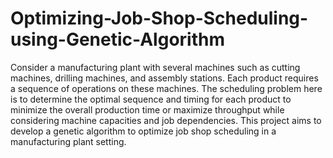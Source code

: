 # Optimizing-Job-Shop-Scheduling-using-Genetic-Algorithm
 Consider a manufacturing plant with several machines such as cutting machines, drilling machines, and assembly stations. Each product requires a sequence of operations on these machines. The scheduling problem here is to determine the optimal sequence and timing for each product to minimize the overall production time or maximize throughput while considering machine capacities and job dependencies. This project aims to develop a genetic algorithm to optimize job shop scheduling in a manufacturing plant setting.
